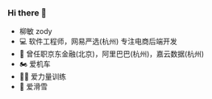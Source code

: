 ### Hi there 👋

<!--
**softliumin/softliumin** is a ✨ _special_ ✨ repository because its `README.md` (this file) appears on your GitHub profile.

Here are some ideas to get you started:

- 🔭 I’m currently working on ...
- 🌱 I’m currently learning ...
- 👯 I’m looking to collaborate on ...
- 🤔 I’m looking for help with ...
- 💬 Ask me about ...
- 📫 How to reach me: ...
- 😄 Pronouns: ...
- ⚡ Fun fact: ...
-->
- 柳敏 zody
- 💻 软件工程师，网易严选(杭州) 专注电商后端开发
- 📅 曾任职京东金融(北京)，阿里巴巴(杭州)，嘉云数据(杭州)
- 🏍️ 爱机车
- 🏋️‍♂️ 爱力量训练
- 🎿 爱滑雪
